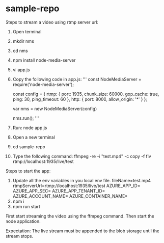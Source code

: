 # sample-repo

Steps to stream a video using rtmp server url:
1. Open terminal 
2. mkdir nms
3. cd nms
4. npm install node-media-server
5. vi app.js
6. Copy the following code in app.js:
   '''
   const NodeMediaServer = require('node-media-server');

    const config = {
    rtmp: {
        port: 1935,
        chunk_size: 60000,
        gop_cache: true,
        ping: 30,
        ping_timeout: 60
    },
    http: {
        port: 8000,
        allow_origin: '*'
    }
    };

    var nms = new NodeMediaServer(config)
    
    nms.run();
    '''
6. Run: node app.js
7. Open a new terminal
8. cd sample-repo 
9. Type the following command:
  ffmpeg -re -i "test.mp4" -c copy -f flv rtmp://localhost:1935/live/test


Steps to start the app:
1. Update all the env variables in you local env file. 
   fileName=test.mp4
   rtmpServerUrl=rtmp://localhost:1935/live/test
   AZURE_APP_ID=
   AZURE_APP_SEC=
   AZURE_APP_TENANT_ID=
   AZURE_ACCOUNT_NAME=
   AZURE_CONTAINER_NAME=
2. npm i
3. npm run start


First start streaming the video using the ffmpeg command. Then start the node application.

Expectation:
The live stream must be appended to the blob storage until the stream stops.
